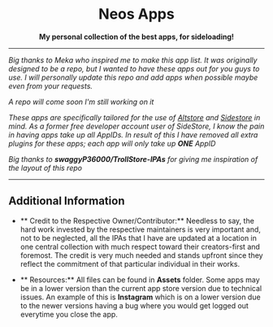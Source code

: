 <h1 align="center">Neos Apps</h1>

<p align="center"><strong>My personal collection of the best apps, for sideloading!</strong></p>

---

*Big thanks to Meka who inspired me to make this app list. It was originally designed to be a repo, but I wanted to have these apps out for you guys to use. I will personally update this repo and add apps when possible maybe even from your requests.* 

*A repo will come soon I'm still working on it*

*These apps are specifically tailored for the use of [Altstore](https://altstore.io) and [Sidestore](https://sidestore.io) in mind. As a former free developer account user of SideStore, I know the pain in having apps take up all AppIDs. In result of this I have removed all extra plugins for these apps; each app will only take up **ONE** AppID*

*Big thanks to **swaggyP36000/TrollStore-IPAs** for giving me inspiration of the layout of this repo*

---

## Additional Information
- ** Credit to the Respective Owner/Contributor:** Needless to say, the hard work invested by the respective maintainers is very important and, not to be neglected, all the IPAs that I have are updated at a location in one central collection with much respect toward their creators-first and foremost. The credit is very much needed and stands upfront since they reflect the commitment of that particular individual in their works.

- ** Resources:** All files can be found in **Assets** folder. Some apps may be in a lower version than the current app store version due to technical issues. An example of this is **Instagram** which is on a lower version due to the newer versions having a bug where you would get logged out everytime you close the app.


